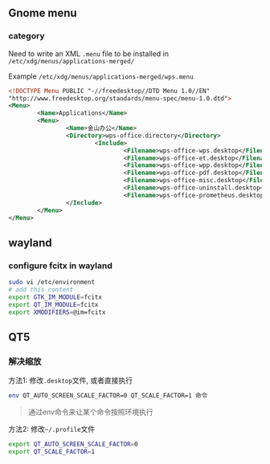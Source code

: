 ## Gnome menu 

### category

Need to write an XML `.menu` file to be installed in `/etc/xdg/menus/applications-merged/`

Example `/etc/xdg/menus/applications-merged/wps.menu`

```xml
<!DOCTYPE Menu PUBLIC "-//freedesktop//DTD Menu 1.0//EN"
"http://www.freedesktop.org/standards/menu-spec/menu-1.0.dtd">
<Menu>
        <Name>Applications</Name>
        <Menu>
                <Name>金山办公</Name>
                <Directory>wps-office.directory</Directory>
                        <Include>
                                <Filename>wps-office-wps.desktop</Filename>
                                <Filename>wps-office-et.desktop</Filename>
                                <Filename>wps-office-wpp.desktop</Filename>
                                <Filename>wps-office-pdf.desktop</Filename>
                                <Filename>wps-office-misc.desktop</Filename>
                                <Filename>wps-office-uninstall.desktop</Filename>
                                <Filename>wps-office-prometheus.desktop</Filename>      
                </Include>
        </Menu>
</Menu>
```

## wayland

### configure fcitx in wayland

```sh
sudo vi /etc/environment
# add this content
export GTK_IM_MODULE=fcitx
export QT_IM_MODULE=fcitx
export XMODIFIERS=@im=fcitx
```

## QT5

### 解决缩放

方法1: 修改`.desktop`文件, 或者直接执行

```sh
env QT_AUTO_SCREEN_SCALE_FACTOR=0 QT_SCALE_FACTOR=1 命令
```

> 通过env命令来让某个命令按照环境执行

方法2: 修改`~/.profile`文件

```sh
export QT_AUTO_SCREEN_SCALE_FACTOR=0
export QT_SCALE_FACTOR=1
```

